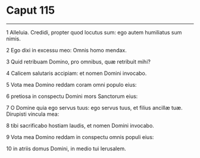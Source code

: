 # Caput 115

***

1 Alleluia. Credidi, propter quod locutus sum: ego autem humiliatus sum nimis.

2 Ego dixi in excessu meo: Omnis homo mendax.

3 Quid retribuam Domino, pro omnibus, quæ retribuit mihi?

4 Calicem salutaris accipiam: et nomen Domini invocabo.

5 Vota mea Domino reddam coram omni populo eius:

6 pretiosa in conspectu Domini mors Sanctorum eius:

7 O Domine quia ego servus tuus: ego servus tuus, et filius ancillæ tuæ. Dirupisti vincula mea:

8 tibi sacrificabo hostiam laudis, et nomen Domini invocabo.

9 Vota mea Domino reddam in conspectu omnis populi eius:

10 in atriis domus Domini, in medio tui Ierusalem.

